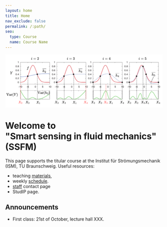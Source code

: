 ```yaml
---
layout: home
title: Home
nav_exclude: false
permalink: /:path/
seo:
  type: Course
  name: Course Name
---
```

![SSFM](/assets/images/SSFMlogo.png)

# Welcome to <br/> "Smart sensing in fluid mechanics" (SSFM)

This page supports the titular course at the Institut für Strömungsmechanik (ISM), TU Braunschweig.
Useful resources:

- teaching [materials](materials.md),
- weekly [schedule](schedule.md).
- [staff](staff.md) contact page
- StudIP page.

## Announcements

- First class: 21st of October, lecture hall XXX.
